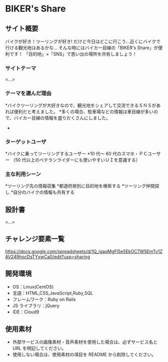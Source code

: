 # BIKER's Share

## サイト概要

バイクが好き！ツーリングが好き!
だけど今日はどこに行こう…近くにバイクで行ける観光地はあるかな…
そんな時にはバイカー目線の「BIKER's Share」が便利です！
「目的地」×「SNS」で思い出の場所を共有しましょう！

### サイトテーマ

<...>

### テーマを選んだ理由

*バイクツーリングが大好きなので、観光地をシェアして交流できるＳＮＳがあれば便利だと考えました。
*多くの場合、駐車場などの情報は車目線が多いので、バイカー目線の情報を盛りだくさんにしました。

-

### ターゲットユーザ

*バイクに乗ってツーリングするユーザー
*10 代～ 60 代のスマホ・ＰＣユーザー
（50 代以上のベテランライダーにも使いやすいＵＩを意識する）

### 主な利用シーン

*ツーリング先の情報収集
*都道府県別に目的地を検索する
*ツーリング仲間探し
*自分のバイクの情報も共有する

## 設計書

<...>

## チャレンジ要素一覧

https://docs.google.com/spreadsheets/d/1Q_igaqMgFl5e5EkOC7W5EmTv1ZAV249hocDsTYxwCa0/edit?usp=sharing

## 開発環境

- OS：Linux(CentOS)
- 言語：HTML,CSS,JavaScript,Ruby,SQL
- フレームワーク：Ruby on Rails
- JS ライブラリ：jQuery
- IDE：Cloud9

## 使用素材

- 外部サービスの画像素材・音声素材を使用した場合は、必ずサービス名と URL を明記してください。
- 使用しない場合は、使用素材の項目を README から削除してください。
